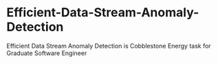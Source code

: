 # Efficient-Data-Stream-Anomaly-Detection
Efficient Data Stream Anomaly Detection is Cobblestone Energy task for Graduate Software Engineer
